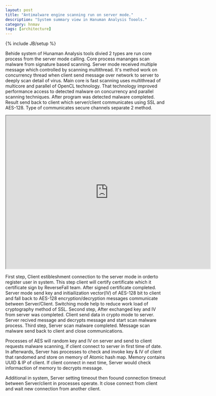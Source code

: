 ```yaml
---
layout: post
title: "Antimalware engine scanning run on server mode."
description: "System summary view in Hanuman Analysis Toools."
category: hnmav
tags: [architecture]
---
```

{% include JB/setup %}

Behide system of Hunaman Analysis tools divied 2 types are run core process from the server mode calling. Core process mananges scan malware from signature based scanning. Server mode received multiple message which controlled by scanning multithread.  It's method work on concurrency thread when client send message over network to server to deeply scan detail of virus. Main core is fast scanning uses multithread of multicore and parallel of OpenCL technology. That technology improved performance access to detected malware on concurrency and parallel scanning techniques. After program was detected malware completed. Result send back to client which server/client communicates using SSL and AES-128. Type of communicates secure channels separate 2 method.

<iframe src="https://docs.google.com/file/d/0B67CLNkPMNnXSlZHbU5FLTJBanc/preview" width="640" height="480"></iframe>

First step, Client estibleshment connection to the server mode in orderto register user in system. This step client will certify certificate which it certificate sign by ReverseFall team. After signed certificate completed. Server mode send key and initiailization vector(IV) of AES-128 bit to client and fall back to AES-128 encryption/decryption messages communicate between Server/Client. Switching mode help to reduce work load of cryptography method of SSL.
Second step, After exchanged key and IV from server was completed. Client send data in crypto mode to server. Server recived message and decrypts message and start scan malware process.
Third step, Server scan malware completed. Message scan malware send back to client and close communications.

Processes of AES will random key and IV on server and send to client requests malware scanning, if client connect to server in first time of date. In afterwards, Server has processes to check and invoke key & IV of client that randomed and store on memory of Atomic hash map. Memory contains UUID & IP of client. If client connect in next time, Server would check informaction of memory to decrypts message.

Additional in system, Server setting timeout then foound connection timeout between Server/client in processes operate. It close connect from client and wait new connection from another client. 
